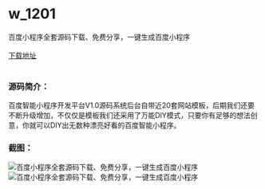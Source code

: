 # w_1201
百度小程序全套源码下载、免费分享，一键生成百度小程序
<br/></br>
[下载地址](https://www.uuid2.com/1201.html "下载地址")
<br/></br>
<h3>源码简介：</h3>
<p>百度智能小程序开发平台V1.0源码系统后台自带近20套网站模板，后期我们还要不断升级增加，不仅仅是模板我们还采用了万能DIY模式，只要你有足够的想法创意，你就可以DIY出无数种漂亮好看的百度智能小程序。<p>
<h3>截图：</h3>
<img src="https://www.uuid2.com/wp-content/uploads/img/202107/da540e3210.jpg" alt="百度小程序全套源码下载、免费分享，一键生成百度小程序"><img src="https://www.uuid2.com/wp-content/uploads/img/202107/48adc39224.jpg" alt="百度小程序全套源码下载、免费分享，一键生成百度小程序">
